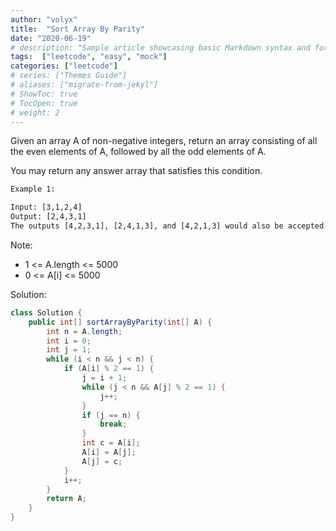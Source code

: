 ```yaml
---
author: "volyx"
title:  "Sort Array By Parity"
date: "2020-06-19"
# description: "Sample article showcasing basic Markdown syntax and formatting for HTML elements."
tags:  ["leetcode", "easy", "mock"]
categories: ["leetcode"]
# series: ["Themes Guide"]
# aliases: ["migrate-from-jekyl"]
# ShowToc: true
# TocOpen: true
# weight: 2
---
```


Given an array A of non-negative integers, return an array consisting of all the even elements of A, followed by all the odd elements of A.

You may return any answer array that satisfies this condition.

```txt
Example 1:

Input: [3,1,2,4]
Output: [2,4,3,1]
The outputs [4,2,3,1], [2,4,1,3], and [4,2,1,3] would also be accepted.
```

Note:

- 1 <= A.length <= 5000
- 0 <= A[i] <= 5000

Solution:

```java
class Solution {
    public int[] sortArrayByParity(int[] A) {
        int n = A.length;
        int i = 0;
        int j = 1;
        while (i < n && j < n) {
            if (A[i] % 2 == 1) {
                j = i + 1;
                while (j < n && A[j] % 2 == 1) {
                    j++;
                }
                if (j == n) {
                    break;
                }
                int c = A[i];
                A[i] = A[j];
                A[j] = c;
            }
            i++;
        }  
        return A;
    }
}
